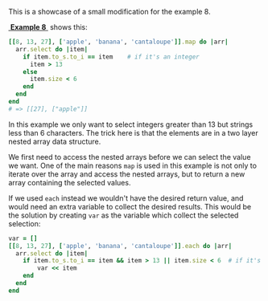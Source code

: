 This is a showcase of a small modification for the example 8. 

<ins> **Example 8** </ins> shows this:

```ruby
[[8, 13, 27], ['apple', 'banana', 'cantaloupe']].map do |arr|
  arr.select do |item|
    if item.to_s.to_i == item    # if it's an integer
      item > 13
    else
      item.size < 6
    end
  end
end
# => [[27], ["apple"]]
```

In this example we only want to select integers greater than 13 but strings less than 6 characters. The trick here is that the elements are in a two layer nested array data structure.

We first need to access the nested arrays before we can select the value we want. One of the main reasons `map` is used in this example is not  only to iterate over the array and access the nested arrays, but to  return a new array containing the selected values. 

If we used `each` instead we wouldn't have the desired return value, and would need an extra variable to collect the desired results. This would be the solution by creating `var` as the variable which collect the selected selection: 

```ruby
var = []
[[8, 13, 27], ['apple', 'banana', 'cantaloupe']].each do |arr|
  arr.select do |item|
    if item.to_s.to_i == item && item > 13 || item.size < 6  # if it's an integer || a    															string less than 6 characters
    	var << item
    end
  end
end
```

